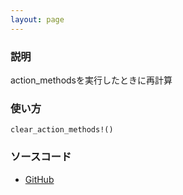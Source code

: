 ```yaml
---
layout: page
---
```


### 説明

action_methodsを実行したときに再計算

### 使い方

    clear_action_methods!()

### ソースコード

- [GitHub](https://github.com/rails/rails/blob/984c3ef2775781d47efa9f541ce570daa2434a80/actioncable/lib/action_cable/channel/base.rb#L133)
